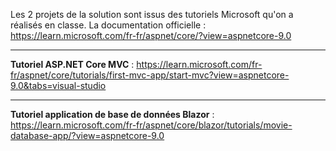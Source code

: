 Les 2 projets de la solution sont issus des tutoriels Microsoft qu'on a réalisés en classe.
La documentation officielle : https://learn.microsoft.com/fr-fr/aspnet/core/?view=aspnetcore-9.0

___ 

**Tutoriel  ASP.NET Core MVC** : 
https://learn.microsoft.com/fr-fr/aspnet/core/tutorials/first-mvc-app/start-mvc?view=aspnetcore-9.0&tabs=visual-studio

___

**Tutoriel application de base de données Blazor** :
https://learn.microsoft.com/fr-fr/aspnet/core/blazor/tutorials/movie-database-app/?view=aspnetcore-9.0
